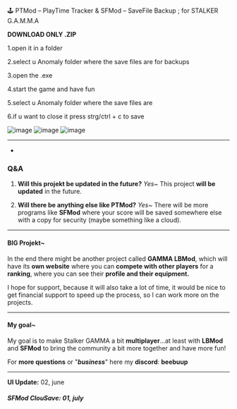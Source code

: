 🕹️ PTMod – PlayTime Tracker & SFMod – SaveFile Backup ; for STALKER G.A.M.M.A

**DOWNLOAD ONLY .ZIP**

1.open it in a folder

2.select u Anomaly folder where the save files are for backups

3.open the .exe

4.start the game and have fun

5.select u Anomaly folder where the save files are

6.if u want to close it press strg/ctrl + c to save


![image](https://github.com/user-attachments/assets/e07c86af-5b00-4691-a7a8-8ab8e9b71ca4)
![image](https://github.com/user-attachments/assets/844b0f32-917b-4f53-ace3-79549302e2a6)
![image](https://github.com/user-attachments/assets/17e07119-e8f3-4fa5-9a28-b2d33bcb5dc7)

 
 
 
 

------------

- 
### **Q&A**
1. **Will this projekt be updated in the future?**
*Yes~*
This project **will be updated** in the future.

1. **Will there be anything else like PTMod?**
*Yes~*
There will be more programs like **SFMod** where your score will be saved somewhere else with a copy for security (maybe something like a cloud).

------------


#### **BIG Projekt~**
In the end there might be another project called **GAMMA LBMod**, which will have its **own website** where you can **compete with other players** for a **ranking**, where you can see their **profile and their equipment.**

I hope for support, because it will also take a lot of time, it would be nice to get financial support to speed up the process, so I can work more on the projects.

------------


#### **My goal~**
My goal is to make Stalker GAMMA a bit **multiplayer**...at least with **LBMod** and **SFMod** to bring the community a bit more together and have more fun!

For **more questions** or "***business***" here my **discord**: **beebuup**

------------


**UI Update:** 02, june
##### **SFMod ClouSave:** 01, july

